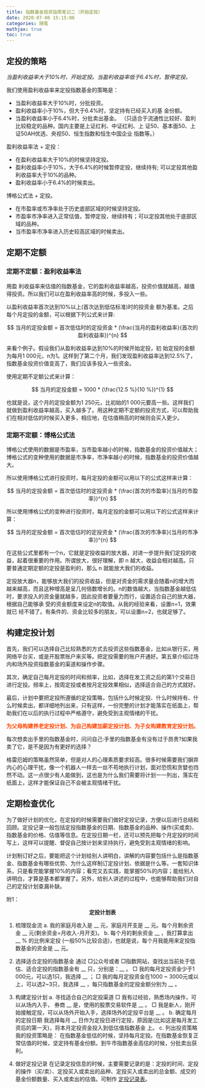 ```yaml
---
title: 指数基金投资指南笔记二（开始定投）
date: 2020-07-06 15:15:06
categories: 随笔
mathjax: true
toc: true
---
```


## 定投的策略

*当盈利收益率大于10%时，开始定投。当盈利收益率低于6.4%时，暂停定投。*

我们使用盈利收益率来定投指数基金的策略是：
* 当盈利收益率大于10%时，分批投资。
* 盈利收益率小于10%，但大于6.4%时，坚定持有已经买入的基 金份额。
* 当盈利收益率小于6.4%时，分批卖出基金。
（只适合于流通性比较好、盈利比较稳定的品种。国内主要是上证红利、中证红利、上 证50、基本面50、上证50AH优选、央视50、恒生指数和恒生中国企业 指数等。）

盈利收益率法 + 定投：
- 在盈利收益率大于10%的时候坚持定投。
- 盈利收益率小于10%，大于6.4%的时候暂停定投，继续持有; 可以定投其他盈利收益率大于10%的品种。
- 盈利收益率小于6.4%的时候卖出。

博格公式法 + 定投。
- 在市盈率或市净率处于历史底部区域的时候坚持定投。
- 市盈率市净率进入正常估值，暂停定投，继续持有；可以定投其他处于底部区域的品种。
- 当市盈率市净率进入历史较高区域的时候卖出。

## 定期不定额

### 定期不定额：盈利收益率法
用盈 利收益率来估值的指数基金，它的盈利收益率越高，投资价值就越高，越值得投资。所以我们可以在盈利收益率高的时候，多投入一些。

以盈利收益率首次达到10%以上(首次达到低估标准)时的投资金 额为基准。之后每个月定投的金额，可以根据下列公式来计算:

$$ 当月的定投金额 = 首次低估时的定投资金 * (\frac{当月的盈利收益率}{首次的盈利收益率})^{n} $$

来看个例子。假设我们从盈利收益率达到10%的时候开始定投，初 始定投的金额为每月1 000元，n为1。这样到了第二个月，我们发现盈利收益率达到12.5%了，指数基金投资价值变高了，我们应该多投入一些资金。

使用定期不定额公式来计算：

$$ 当月的定投金额 = 1000 * (\frac{12.5 %}{10 %})^{1} $$

也就是说，这个月的定投金额为1 250元，比初始的1 000元要高一些。这样我们就做到盈利收益率越高，买入越多了。用这种定期不定额的投资方式，可以帮助我们在相对低估的时候买入更多，相应地，在估值稍高的时候则会买入更少。

### 定期不定额：博格公式法
博格公式使用的数据是市盈率，当市盈率越小的时候，指数基金的投资价值越大；博格公式的变种使用的数据是市净率，市净率越小的时候，指数基金的投资价值越大。

所以使用博格公式进行投资时，每月定投的金额可以用以下的公式这样来计算：

$$ 当月的定投金额 = 首次低估时的定投资金 * (\frac{首次的市盈率}{当月的市盈率})^{n} $$

所以使用博格公式的变种进行投资时，每月定投的金额可以用以下的公式这样来计算：

$$ 当月的定投金额 = 首次低估时的定投资金 * (\frac{首次的市净率}{当月的市净率})^{n} $$

在这些公式里都有一个n，它就是定投收益的放大器，对进一步提升我们定投的收益，起着很重要的作用。所谓放大，很好理解，即 n 越大，收益会相对越高。只要普通定期定额的定投是盈利的，那么 n 就能放大我们的收益。

定投放大器n，能够放大我们的投资收益，但是对资金的需求量会随着n的增大而越来越高，而且这种增高是呈几何倍数增长的。n的数值越大，当指数基金越低估时，要求投入的资金量就越多，因此投资者要量力而行，设置适合自己的放大器，根据自己能够承 受的资金额度来设定n的取值。从我的经验来看，设置n=1，效果就已 经不错了。有条件的、资金比较多的朋友，可以设置n=2，也就足够了。

## 构建定投计划
首先，我们可以选择自己比较熟悉的方式去投资这些指数基金，比如从银行买，用网络平台买，或是开股票账户来买等。把定投需要的账户开通好。第五章介绍过场内和场外投资指数基金的渠道和操作步骤。

其次，确定自己每月定投的时间和频率，比如，选择在发工资之后的第1个交易日进行定投。频率上，按周定投或者按月定投效果相似，选择适合自己的方式就好。

最后，计划中要把定投所遵循的定投策略，包括什么时候定投、什么时候持有、什么时候卖出，都详细地列出来，只有这样，一份完整的计划才能落实在纸面上，帮助我们在以后的执行过程中严格遵守，避免受到主观情绪的干扰。

**<font color=#f40>为父母构建养老定投计划、为自己构建加薪定投计划、为子女构建教育定投计划。</font>**

每次想卖出手里的指数基金时，问问自己:手里的指数基金有没有过于昂贵?如果我卖了它，是不是因为有更好的选择？

格雷厄姆的策略虽然简单，但是对人的心理素质要求较高。很多时候需要我们摒弃内心的心理干扰，像一个机器人一样去一丝不苟地执行计划，面对恐慌和贪婪也岿然不动。这一点很少有人能做到，这也是为什么我们需要将计划一一列出，落实在纸面上，这样才能保证自己不会被主观情绪干扰。

## 定期检查优化
为了做好计划的优化，在定投的时候需要我们做好定投记录，方便以后进行总结和回顾。定投记录一般包括定投指数基金的日期、指数基金的品种、操作(买或卖)、指数基金的价格、估值等信息。在定投日期一栏，还可以预先把每个月定投的时间写上，这样可以提醒、督促自己按计划来坚持执行，避免受到主观情绪的影响。

计划制订好之后，要能把这个计划给别人讲明白，讲解的内容要包括什么是指数基金、指数基金有哪些优势、为什么这样制订定投计划、依据是什么等。一套知识体系，只是看完能掌握10%的内容；看完又去实践，能掌握50%的内容；能给别人讲明白，才算是基本都掌握了。另外，给别人讲述的过程中，也能够帮助我们对自己的定投计划查漏补缺。

附1：
<center><b>定投计划表</b></center>

1. 梳理现金流
a. 我的家庭月收入是 __ 元，家庭月开支是 __ 元。每个月剩余资金 __ 元(剩余资金=月收入-月开支)。
b. 每个月的剩余资金 __ ，我打算拿出 __ % 的比例来定投 (一般50%比较合适)，也就是说，每个月我能用来定投指数基金的资金是 __ 元。

2. 选择适合定投的指数基金
通过 □公众号或者 □指数网站，查找出当前处于低估、适合定投的指数基金有 __ 只，分别是：__ 。
□ 我的每月定投资金少于1 000元，可以选1只，我选择 __ ；
□ 我的每月定投资金在1000 ~ 3000元或以上，可以选2~3只，我选择 __ ，每只指数基金的定投金额分别为 __ 。

3. 构建定投计划
a. 寻找适合自己的定投渠道
□ 我有过经验，熟悉场内操作，可以从场内入手， 券商 __ 是，使用的股票交易软件是 __ 。
□ 我是新人，刚开始接触定投，可以从场外开始入手，选择场外的定投平台是 __ 。
b. 确定每月的定投日期
我选择每月 __ 日作为定投日进行定投，原因是(比如这是每月发工资后的第一天)，将本月定投资金投入到低估值指数基金 上。
c. 列出投资策略
我的投资策略是：
在指数基金低估的时候，坚持每月定投。在指数基金恢复正常估值的时候，坚定持有基金份额。到牛市指数基金高估的时候，分批卖出获利。

4. 做好定投记录
在记录定投信息的时候，主要需要记录的是：定投的时间、定投的操作（买/卖）、定投买入或卖出的品种、定投买入或卖出的总金额、成交的基金份额数量、买入或卖出的估值。可制作 [定投记录表](https://liangxinwei.github.io/2020/07/07/other/%E5%AE%9A%E6%8A%95%E8%AE%B0%E5%BD%95%E8%A1%A8/)。

